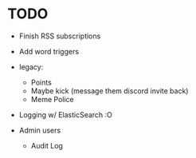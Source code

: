# TODO
* Finish RSS subscriptions
* Add word triggers

* legacy:
  - Points
  - Maybe kick (message them discord invite back)
  - Meme Police

* Logging w/ ElasticSearch :O

* Admin users
  - Audit Log
